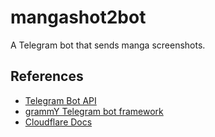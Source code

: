 # mangashot2bot

A Telegram bot that sends manga screenshots.

## References

- [Telegram Bot API](https://core.telegram.org/bots/api)
- [grammY Telegram bot framework](https://grammy.dev/)
- [Cloudflare Docs](https://developers.cloudflare.com/workers)
